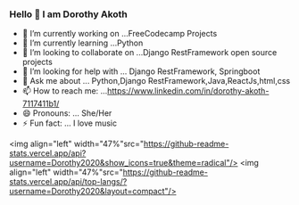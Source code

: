 ### Hello 👋 I am Dorothy Akoth




- 🔭 I’m currently working on ...FreeCodecamp Projects
- 🌱 I’m currently learning ...Python
- 👯 I’m looking to collaborate on ...Django RestFramework open source projects
- 🤔 I’m looking for help with ... Django RestFramework, Springboot
- 💬 Ask me about ... Python,Django RestFramework,Java,ReactJs,html,css
- 📫 How to reach me: ...https://www.linkedin.com/in/dorothy-akoth-7117411b1/
- 😄 Pronouns: ... She/Her
- ⚡ Fun fact: ... I love music



<img align="left" width="47%"src="https://github-readme-stats.vercel.app/api?username=Dorothy2020&show_icons=true&theme=radical"/>
<img align="left" width="47%"src="https://github-readme-stats.vercel.app/api/top-langs/?username=Dorothy2020&layout=compact"/>



